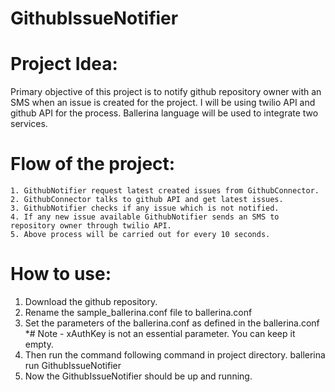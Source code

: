 # GithubIssueNotifier

# Project Idea:
Primary objective of this project is to notify github repository owner with an SMS when an issue is created for the project. I will be using twilio API and github API for the process. Ballerina language will be used to integrate two services.

# Flow of the project:

    1. GithubNotifier request latest created issues from GithubConnector.
    2. GithubConnector talks to github API and get latest issues.
    3. GithubNotifier checks if any issue which is not notified.
    4. If any new issue available GithubNotifier sends an SMS to repository owner through twilio API.
    5. Above process will be carried out for every 10 seconds.

# How to use:
1. Download the github repository.
2. Rename the sample_ballerina.conf file to ballerina.conf
3. Set the parameters of the ballerina.conf as defined in the ballerina.conf
    *# Note - xAuthKey is not an essential parameter. You can keep it empty.
4. Then run the command following command in project directory.
          ballerina run GithubIssueNotifier
5. Now the GithubIssueNotifier should be up and running.
